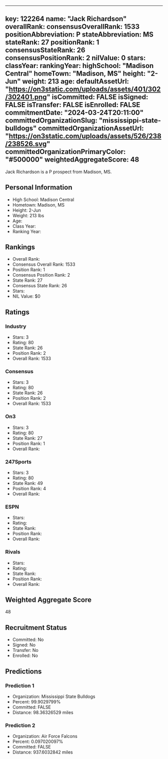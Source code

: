 ---
  key: 122264
  name: "Jack Richardson"
  overallRank: 
  consensusOverallRank: 1533
  positionAbbreviation: P
  stateAbbreviation: MS
  stateRank: 27
  positionRank: 1
  consensusStateRank: 26
  consensusPositionRank: 2
  nilValue: 0
  stars: 
  classYear: 
  rankingYear: 
  highSchool: "Madison Central"
  homeTown: "Madison, MS"
  height: "2-Jun"
  weight: 213
  age: 
  defaultAssetUrl: "https://on3static.com/uploads/assets/401/302/302401.png"
  isCommitted: FALSE
  isSigned: FALSE
  isTransfer: FALSE
  isEnrolled: FALSE
  commitmentDate: "2024-03-24T20:11:00"
  committedOrganizationSlug: "mississippi-state-bulldogs"
  committedOrganizationAssetUrl: "https://on3static.com/uploads/assets/526/238/238526.svg"
  committedOrganizationPrimaryColor: "#500000"
  weightedAggregateScore: 48
  ---
  
  Jack Richardson is a P prospect from Madison, MS.
  
  ## Personal Information
  - High School: Madison Central
  - Hometown: Madison, MS
  - Height: 2-Jun
  - Weight: 213 lbs
  - Age: 
  - Class Year: 
  - Ranking Year: 
  
  ## Rankings
  - Overall Rank: 
  - Consensus Overall Rank: 1533
  - Position Rank: 1
  - Consensus Position Rank: 2
  - State Rank: 27
  - Consensus State Rank: 26
  - Stars: 
  - NIL Value: $0
  
  ## Ratings
  
  ### Industry
  - Stars: 3
  - Rating: 80
  - State Rank: 26
  - Position Rank: 2
  - Overall Rank: 1533
  
  ### Consensus
  - Stars: 3
  - Rating: 80
  - State Rank: 26
  - Position Rank: 2
  - Overall Rank: 1533
  
  ### On3
  - Stars: 3
  - Rating: 80
  - State Rank: 27
  - Position Rank: 1
  - Overall Rank: 
  
  ### 247Sports
  - Stars: 3
  - Rating: 80
  - State Rank: 49
  - Position Rank: 4
  - Overall Rank: 
  
  ### ESPN
  - Stars: 
  - Rating: 
  - State Rank: 
  - Position Rank: 
  - Overall Rank: 
  
  ### Rivals
  - Stars: 
  - Rating: 
  - State Rank: 
  - Position Rank: 
  - Overall Rank: 
  
  ## Weighted Aggregate Score
  48
  
  ## Recruitment Status
  - Committed: No
  - Signed: No
  - Transfer: No
  - Enrolled: No
  
  
  
  ## Predictions
  
  ### Prediction 1
  - Organization: Mississippi State Bulldogs
  - Percent: 99.9029799%
  - Committed: FALSE
  - Distance: 98.36326529 miles
  
  ### Prediction 2
  - Organization: Air Force Falcons
  - Percent: 0.097020097%
  - Committed: FALSE
  - Distance: 937.6032842 miles
  